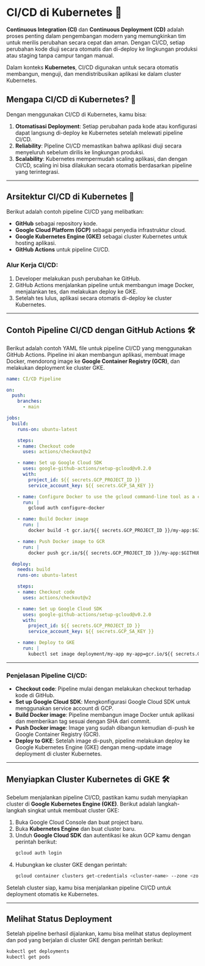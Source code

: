 
# CI/CD di Kubernetes 🚀

**Continuous Integration (CI)** dan **Continuous Deployment (CD)** adalah proses penting dalam pengembangan modern yang memungkinkan tim untuk merilis perubahan secara cepat dan aman. Dengan CI/CD, setiap perubahan kode diuji secara otomatis dan di-deploy ke lingkungan produksi atau staging tanpa campur tangan manual.

Dalam konteks **Kubernetes**, CI/CD digunakan untuk secara otomatis membangun, menguji, dan mendistribusikan aplikasi ke dalam cluster Kubernetes.

## Mengapa CI/CD di Kubernetes? 🤔

Dengan menggunakan CI/CD di Kubernetes, kamu bisa:
1. **Otomatisasi Deployment**: Setiap perubahan pada kode atau konfigurasi dapat langsung di-deploy ke Kubernetes setelah melewati pipeline CI/CD.
2. **Reliability**: Pipeline CI/CD memastikan bahwa aplikasi diuji secara menyeluruh sebelum dirilis ke lingkungan produksi.
3. **Scalability**: Kubernetes mempermudah scaling aplikasi, dan dengan CI/CD, scaling ini bisa dilakukan secara otomatis berdasarkan pipeline yang terintegrasi.

---

## Arsitektur CI/CD di Kubernetes 🔧

Berikut adalah contoh pipeline CI/CD yang melibatkan:
- **GitHub** sebagai repository kode.
- **Google Cloud Platform (GCP)** sebagai penyedia infrastruktur cloud.
- **Google Kubernetes Engine (GKE)** sebagai cluster Kubernetes untuk hosting aplikasi.
- **GitHub Actions** untuk pipeline CI/CD.

### Alur Kerja CI/CD:
1. Developer melakukan push perubahan ke GitHub.
2. GitHub Actions menjalankan pipeline untuk membangun image Docker, menjalankan tes, dan melakukan deploy ke GKE.
3. Setelah tes lulus, aplikasi secara otomatis di-deploy ke cluster Kubernetes.

---

## Contoh Pipeline CI/CD dengan GitHub Actions 🛠️

Berikut adalah contoh YAML file untuk pipeline CI/CD yang menggunakan GitHub Actions. Pipeline ini akan membangun aplikasi, membuat image Docker, mendorong image ke **Google Container Registry (GCR)**, dan melakukan deployment ke cluster GKE.

```yaml
name: CI/CD Pipeline

on:
  push:
    branches:
      - main

jobs:
  build:
    runs-on: ubuntu-latest

    steps:
    - name: Checkout code
      uses: actions/checkout@v2

    - name: Set up Google Cloud SDK
      uses: google-github-actions/setup-gcloud@v0.2.0
      with:
        project_id: ${{ secrets.GCP_PROJECT_ID }}
        service_account_key: ${{ secrets.GCP_SA_KEY }}

    - name: Configure Docker to use the gcloud command-line tool as a credential helper
      run: |
        gcloud auth configure-docker

    - name: Build Docker image
      run: |
        docker build -t gcr.io/${{ secrets.GCP_PROJECT_ID }}/my-app:$GITHUB_SHA .

    - name: Push Docker image to GCR
      run: |
        docker push gcr.io/${{ secrets.GCP_PROJECT_ID }}/my-app:$GITHUB_SHA

  deploy:
    needs: build
    runs-on: ubuntu-latest

    steps:
    - name: Checkout code
      uses: actions/checkout@v2

    - name: Set up Google Cloud SDK
      uses: google-github-actions/setup-gcloud@v0.2.0
      with:
        project_id: ${{ secrets.GCP_PROJECT_ID }}
        service_account_key: ${{ secrets.GCP_SA_KEY }}

    - name: Deploy to GKE
      run: |
        kubectl set image deployment/my-app my-app=gcr.io/${{ secrets.GCP_PROJECT_ID }}/my-app:$GITHUB_SHA
```

---

### Penjelasan Pipeline CI/CD:
- **Checkout code**: Pipeline mulai dengan melakukan checkout terhadap kode di GitHub.
- **Set up Google Cloud SDK**: Mengkonfigurasi Google Cloud SDK untuk menggunakan service account di GCP.
- **Build Docker image**: Pipeline membangun image Docker untuk aplikasi dan memberikan tag sesuai dengan SHA dari commit.
- **Push Docker image**: Image yang sudah dibangun kemudian di-push ke Google Container Registry (GCR).
- **Deploy to GKE**: Setelah image di-push, pipeline melakukan deploy ke Google Kubernetes Engine (GKE) dengan meng-update image deployment di cluster Kubernetes.

---

## Menyiapkan Cluster Kubernetes di GKE 🛠️

Sebelum menjalankan pipeline CI/CD, pastikan kamu sudah menyiapkan cluster di **Google Kubernetes Engine (GKE)**. Berikut adalah langkah-langkah singkat untuk membuat cluster GKE:

1. Buka Google Cloud Console dan buat project baru.
2. Buka **Kubernetes Engine** dan buat cluster baru.
3. Unduh **Google Cloud SDK** dan autentikasi ke akun GCP kamu dengan perintah berikut:
   ```bash
   gcloud auth login
   ```
4. Hubungkan ke cluster GKE dengan perintah:
   ```bash
   gcloud container clusters get-credentials <cluster-name> --zone <zone>
   ```

Setelah cluster siap, kamu bisa menjalankan pipeline CI/CD untuk deployment otomatis ke Kubernetes.

---

## Melihat Status Deployment

Setelah pipeline berhasil dijalankan, kamu bisa melihat status deployment dan pod yang berjalan di cluster GKE dengan perintah berikut:

```bash
kubectl get deployments
kubectl get pods
```
